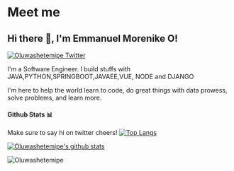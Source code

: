 # Meet me

<h2> Hi there 👋, I'm Emmanuel Morenike O! </h2>

[![Oluwashetemipe Twitter](https://img.shields.io/badge/Twitter-1DA1F2?style=for-the-badge&logo=twitter&logoColor=white)](https://twitter.com/shetemipe)


I'm a Software Engineer.
I build stuffs with JAVA,PYTHON,SPRINGBOOT,JAVAEE,VUE, NODE and DJANGO

I'm here to help the world learn to code, do great things with data prowess, solve problems, and learn more.


#### Github Stats 📊
Make sure to say hi on twitter cheers!
[![Top Langs](https://github-readme-stats.vercel.app/api/top-langs/?username=anuraghazra&layout=compact)](https://github.com/anuraghazra/github-readme-stats)

[![Oluwashetemipe's github stats](https://github-readme-stats.vercel.app/api?username=Oluwashetemipe)](https://github.com/anuraghazra/github-readme-stats)

<p><img align="center" src="https://github-readme-streak-stats.herokuapp.com/?user=Oluwashetemipe&" alt="Oluwashetemipe" /></p>
